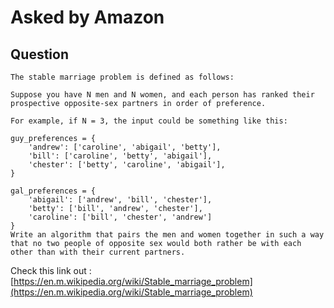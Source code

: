 # Asked by Amazon

## Question

```text
The stable marriage problem is defined as follows:

Suppose you have N men and N women, and each person has ranked their prospective opposite-sex partners in order of preference.

For example, if N = 3, the input could be something like this:

guy_preferences = {
    'andrew': ['caroline', 'abigail', 'betty'],
    'bill': ['caroline', 'betty', 'abigail'],
    'chester': ['betty', 'caroline', 'abigail'],
}

gal_preferences = {
    'abigail': ['andrew', 'bill', 'chester'],
    'betty': ['bill', 'andrew', 'chester'],
    'caroline': ['bill', 'chester', 'andrew']
}
Write an algorithm that pairs the men and women together in such a way that no two people of opposite sex would both rather be with each other than with their current partners.
```

Check this link out : [https://en.m.wikipedia.org/wiki/Stable_marriage_problem](https://en.m.wikipedia.org/wiki/Stable_marriage_problem)
